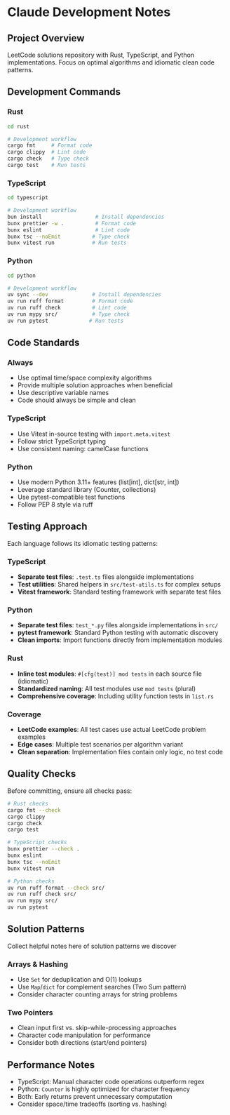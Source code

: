 # Claude Development Notes

## Project Overview

LeetCode solutions repository with Rust, TypeScript, and Python implementations.
Focus on optimal algorithms and idiomatic clean code patterns.

## Development Commands

### Rust

```bash
cd rust

# Development workflow
cargo fmt     # Format code
cargo clippy  # Lint code
cargo check   # Type check
cargo test    # Run tests
```

### TypeScript

```bash
cd typescript

# Development workflow
bun install                 # Install dependencies
bunx prettier -w .          # Format code
bunx eslint                 # Lint code
bunx tsc --noEmit          # Type check
bunx vitest run            # Run tests
```

### Python

```bash
cd python

# Development workflow
uv sync --dev              # Install dependencies
uv run ruff format         # Format code
uv run ruff check          # Lint code
uv run mypy src/           # Type check
uv run pytest             # Run tests
```

## Code Standards

### Always

- Use optimal time/space complexity algorithms
- Provide multiple solution approaches when beneficial
- Use descriptive variable names
- Code should always be simple and clean

### TypeScript

- Use Vitest in-source testing with `import.meta.vitest`
- Follow strict TypeScript typing
- Use consistent naming: camelCase functions

### Python

- Use modern Python 3.11+ features (list[int], dict[str, int])
- Leverage standard library (Counter, collections)
- Use pytest-compatible test functions
- Follow PEP 8 style via ruff

## Testing Approach

Each language follows its idiomatic testing patterns:

### TypeScript
- **Separate test files**: `.test.ts` files alongside implementations
- **Test utilities**: Shared helpers in `src/test-utils.ts` for complex setups
- **Vitest framework**: Standard testing framework with separate test files

### Python
- **Separate test files**: `test_*.py` files alongside implementations in `src/`
- **pytest framework**: Standard Python testing with automatic discovery
- **Clean imports**: Import functions directly from implementation modules

### Rust
- **Inline test modules**: `#[cfg(test)] mod tests` in each source file (idiomatic)
- **Standardized naming**: All test modules use `mod tests` (plural)
- **Comprehensive coverage**: Including utility function tests in `list.rs`

### Coverage
- **LeetCode examples**: All test cases use actual LeetCode problem examples
- **Edge cases**: Multiple test scenarios per algorithm variant
- **Clean separation**: Implementation files contain only logic, no test code

## Quality Checks

Before committing, ensure all checks pass:

```bash
# Rust checks
cargo fmt --check
cargo clippy
cargo check
cargo test

# TypeScript checks
bunx prettier --check .
bunx eslint
bunx tsc --noEmit
bunx vitest run

# Python checks
uv run ruff format --check src/
uv run ruff check src/
uv run mypy src/
uv run pytest
```

## Solution Patterns

Collect helpful notes here of solution patterns we discover

### Arrays & Hashing

- Use `Set` for deduplication and O(1) lookups
- Use `Map`/`dict` for complement searches (Two Sum pattern)
- Consider character counting arrays for string problems

### Two Pointers

- Clean input first vs. skip-while-processing approaches
- Character code manipulation for performance
- Consider both directions (start/end pointers)

## Performance Notes

- TypeScript: Manual character code operations outperform regex
- Python: `Counter` is highly optimized for character frequency
- Both: Early returns prevent unnecessary computation
- Consider space/time tradeoffs (sorting vs. hashing)
